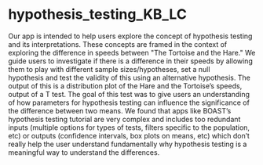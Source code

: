# hypothesis_testing_KB_LC
Our app is intended to help users explore the concept of hypothesis testing and its interpretations. These concepts are framed in the context of exploring the difference in speeds between  "The Tortoise and the Hare." We guide users to investigate if there is a difference in their speeds by allowing them to play with different sample sizes/hypotheses,  set a null hypothesis and test the validity of this using an alternative hypothesis. The output of this is a distribution plot of the Hare and the Tortoise’s speeds, output of a T test. The goal of this test was to give users an understanding of how parameters for hypothesis testing can influence the significance of the difference between two means. We found that apps like BOAST’s hypothesis testing tutorial are very complex and includes too redundant inputs (multiple options for types of tests, filters specific to the population, etc) or outputs (confidence intervals, box plots on means, etc) which don’t really help the user understand fundamentally why hypothesis testing is a meaningful way to understand the differences. 
